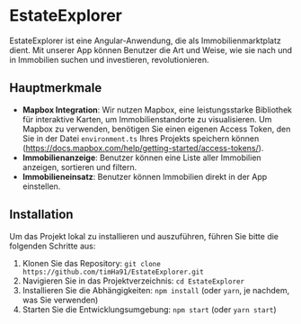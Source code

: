# EstateExplorer

EstateExplorer ist eine Angular-Anwendung, die als Immobilienmarktplatz dient. Mit unserer App können Benutzer die Art und Weise, wie sie nach und in Immobilien suchen und investieren, revolutionieren.

## Hauptmerkmale

* **Mapbox Integration**: Wir nutzen Mapbox, eine leistungsstarke Bibliothek für interaktive Karten, um Immobilienstandorte zu visualisieren. Um Mapbox zu verwenden, benötigen Sie einen eigenen Access Token, den Sie in der Datei `environment.ts` Ihres Projekts speichern können (https://docs.mapbox.com/help/getting-started/access-tokens/).
* **Immobilienanzeige**: Benutzer können eine Liste aller Immobilien anzeigen, sortieren und filtern.
* **Immobilieneinsatz**: Benutzer können Immobilien direkt in der App einstellen.

## Installation

Um das Projekt lokal zu installieren und auszuführen, führen Sie bitte die folgenden Schritte aus:

1. Klonen Sie das Repository: `git clone https://github.com/timHa91/EstateExplorer.git`
2. Navigieren Sie in das Projektverzeichnis: `cd EstateExplorer`
3. Installieren Sie die Abhängigkeiten: `npm install` (oder `yarn`, je nachdem, was Sie verwenden)
4. Starten Sie die Entwicklungsumgebung: `npm start` (oder `yarn start`)
